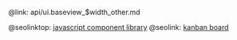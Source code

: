 @link: api/ui.baseview_$width_other.md

@seolinktop: [javascript component library](https://webix.com)
@seolink: [kanban board](https://webix.com/kanban/)